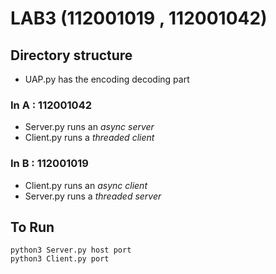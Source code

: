 # LAB3 (112001019 , 112001042)
## Directory structure
- UAP.py has the encoding decoding part
### In A : 112001042
- Server.py runs an _async server_
- Client.py runs a _threaded client_
### In B : 112001019
- Client.py runs an _async client_
- Server.py runs a _threaded server_

## To Run
```
python3 Server.py host port
python3 Client.py port
```


